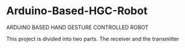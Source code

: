 # Arduino-Based-HGC-Robot
ARDUINO BASED HAND GESTURE CONTROLLED ROBOT

This project is divided into two parts. The receiver and the transmitter
